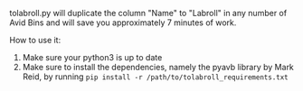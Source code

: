 tolabroll.py will duplicate the column "Name" to "Labroll" in any number of Avid Bins and will save you approximately 7 minutes of work.

How to use it:
1) Make sure your python3 is up to date
2) Make sure to install the dependencies, namely the pyavb library by Mark Reid, by running `pip install -r /path/to/tolabroll_requirements.txt`

